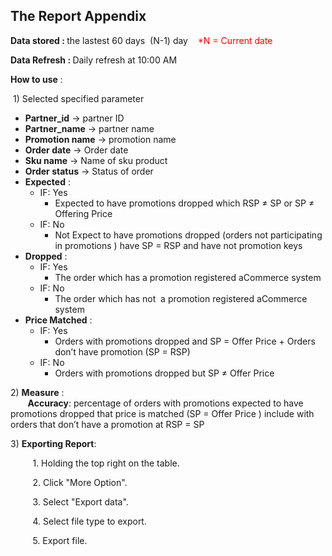 <h2>The Report Appendix</h2>
<p><strong>Data stored : </strong>the lastest 60 days&nbsp; (N-1) day&nbsp; &nbsp; <span style="color: #ff0000;">*N = Current date</span></p>
<p><strong>Data Refresh : </strong>Daily refresh at 10:00 AM&nbsp;</p>
<p><strong>How to use</strong>&nbsp;:&nbsp;</p>
<p>&nbsp;1) Selected specified parameter&nbsp;</p>
<ul>
<li><strong>Partner_id</strong> -&gt; partner ID</li>
<li><strong>Partner_name</strong> -&gt; partner name</li>
<li><strong>Promotion name</strong> -&gt; promotion name</li>
<li><strong>Order date</strong> -&gt; Order date</li>
<li><strong>Sku name</strong> -&gt; Name of sku product&nbsp;</li>
<li><strong>Order status</strong> -&gt; Status of order&nbsp;</li>
<li><strong>Expected</strong> :
<ul>
<li>IF: Yes&nbsp;
<ul>
<li>Expected to have promotions dropped which RSP &ne; SP or SP &ne; Offering Price</li>
</ul>
</li>
<li>IF: No
<ul>
<li>Not Expect to have promotions dropped (orders not participating in promotions ) have SP = RSP and have not promotion keys&nbsp;</li>
</ul>
</li>
</ul>
</li>
<li><strong>Dropped</strong> :
<ul>
<li>IF: Yes
<ul>
<li>The order which has a promotion registered aCommerce system&nbsp;</li>
</ul>
</li>
<li>IF: No
<ul>
<li>The order which has not&nbsp; a promotion registered aCommerce system</li>
</ul>
</li>
</ul>
</li>
<li><strong>Price Matched</strong> :&nbsp;
<ul>
<li>IF: Yes
<ul>
<li>Orders with promotions dropped and SP = Offer Price + Orders don&rsquo;t have promotion (SP = RSP)</li>
</ul>
</li>
<li>IF: No
<ul>
<li>Orders with promotions dropped but SP &ne; Offer Price</li>
</ul>
</li>
</ul>
</li>
</ul>
<p>2) <strong>Measure</strong> :&nbsp;<br />&nbsp; &nbsp; &nbsp; &nbsp;<strong>Accuracy</strong>:&nbsp;percentage of orders with promotions expected to have promotions dropped that price is matched (SP = Offer Price ) include with orders that don&rsquo;t have a promotion at RSP = SP</p>
<p>3) <strong>Exporting Report</strong>:&nbsp;</p>
<p>&nbsp; &nbsp; &nbsp; &nbsp; &nbsp;1. Holding the top right on the table.&nbsp;</p>
<p>&nbsp; &nbsp; &nbsp; &nbsp; &nbsp;2. Click "More Option".</p>
<p>&nbsp; &nbsp; &nbsp; &nbsp; &nbsp;3. Select "Export data".</p>
<p>&nbsp; &nbsp; &nbsp; &nbsp; &nbsp;4. Select file type to export.&nbsp;</p>
<p>&nbsp; &nbsp; &nbsp; &nbsp; &nbsp;5. Export file.&nbsp;</p>
<p>&nbsp; &nbsp; &nbsp; &nbsp;&nbsp;</p>
<p>&nbsp;</p>
